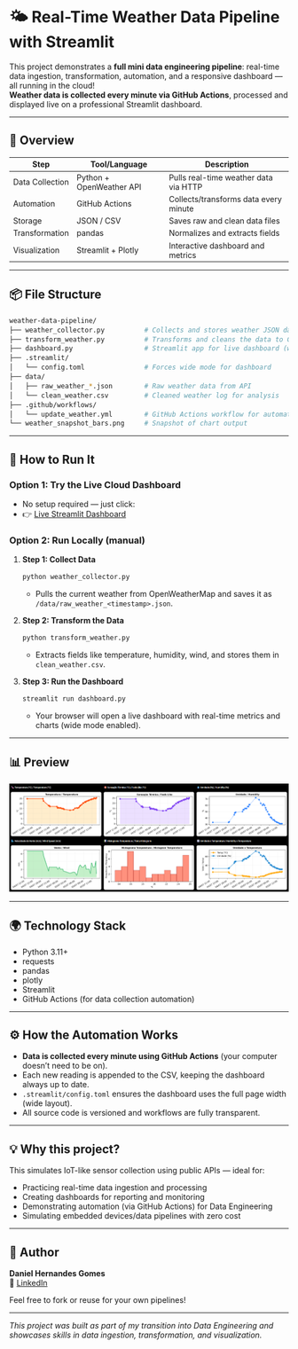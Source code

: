 # 🌤️ Real-Time Weather Data Pipeline with Streamlit

This project demonstrates a **full mini data engineering pipeline**: real-time data ingestion, transformation, automation, and a responsive dashboard — all running in the cloud!  
**Weather data is collected every minute via GitHub Actions**, processed and displayed live on a professional Streamlit dashboard.

---

## 🚀 Overview

| Step            | Tool/Language            | Description                             |
| --------------- | ------------------------ | --------------------------------------- |
| Data Collection | Python + OpenWeather API | Pulls real-time weather data via HTTP   |
| Automation      | GitHub Actions           | Collects/transforms data every minute   |
| Storage         | JSON / CSV               | Saves raw and clean data files          |
| Transformation  | pandas                   | Normalizes and extracts fields          |
| Visualization   | Streamlit + Plotly       | Interactive dashboard and metrics       |

---

## 📦 File Structure

```bash
weather-data-pipeline/
├── weather_collector.py          # Collects and stores weather JSON data
├── transform_weather.py          # Transforms and cleans the data to CSV
├── dashboard.py                  # Streamlit app for live dashboard (with Plotly)
├── .streamlit/
│   └── config.toml               # Forces wide mode for dashboard
├── data/
│   ├── raw_weather_*.json        # Raw weather data from API
│   └── clean_weather.csv         # Cleaned weather log for analysis
├── .github/workflows/
│   └── update_weather.yml        # GitHub Actions workflow for automation
└── weather_snapshot_bars.png     # Snapshot of chart output
```

---

## 🧪 How to Run It

### Option 1: Try the **Live Cloud Dashboard**
- No setup required — just click:
- 👉 [Live Streamlit Dashboard](https://weather-data-pipeline-jhggjdheke6dnvfs8huxac.streamlit.app/)

### Option 2: Run Locally (manual)

1. **Step 1: Collect Data**
    ```bash
    python weather_collector.py
    ```
    - Pulls the current weather from OpenWeatherMap and saves it as `/data/raw_weather_<timestamp>.json`.

2. **Step 2: Transform the Data**
    ```bash
    python transform_weather.py
    ```
    - Extracts fields like temperature, humidity, wind, and stores them in `clean_weather.csv`.

3. **Step 3: Run the Dashboard**
    ```bash
    streamlit run dashboard.py
    ```
    - Your browser will open a live dashboard with real-time metrics and charts (wide mode enabled).

---

## 📊 Preview

![Weather Charts](weather_snapshot_bars.png)

---

## 🌍 Technology Stack

- Python 3.11+
- requests
- pandas
- plotly
- Streamlit
- GitHub Actions (for data collection automation)

---

## ⚙️ How the Automation Works

- **Data is collected every minute using GitHub Actions** (your computer doesn’t need to be on).
- Each new reading is appended to the CSV, keeping the dashboard always up to date.
- `.streamlit/config.toml` ensures the dashboard uses the full page width (wide layout).
- All source code is versioned and workflows are fully transparent.

---

## 💡 Why this project?

This simulates IoT-like sensor collection using public APIs — ideal for:

- Practicing real-time data ingestion and processing
- Creating dashboards for reporting and monitoring
- Demonstrating automation (via GitHub Actions) for Data Engineering
- Simulating embedded devices/data pipelines with zero cost

---

## 📌 Author

**Daniel Hernandes Gomes**  
🔗 [LinkedIn](https://www.linkedin.com/in/daniel-hernandes-gomes-9b87b77a/)

Feel free to fork or reuse for your own pipelines!

---

*This project was built as part of my transition into Data Engineering and showcases skills in data ingestion, transformation, and visualization.*

